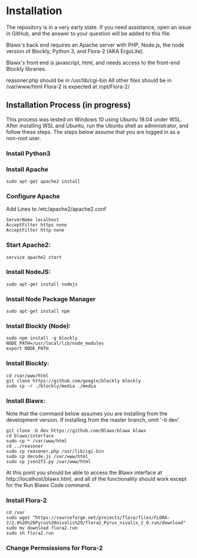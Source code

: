 # Installation

The repository is in a very early state. If you need assistance, open an issue in GitHub,
and the answer to your question will be added to this file.

Blawx's back end requires an Apache server with PHP, Node.js, the node version of Blockly, Python 3, and Flora-2 (AKA ErgoLite).

Blawx's front end is javascript, html, and needs access to the front-end Blockly libraries.

reasoner.php should be in /usr/lib/cgi-bin
All other files should be in /var/www/html
Flora-2 is expected at /opt/Flora-2/

## Installation Process (in progress)
This process was tested on Windows 10 using Ubuntu 18.04 under WSL.
After installing WSL and Ubuntu, run the Ubuntu shell as administrator, and follow these steps.
The steps below assume that you are logged in as a non-root user.

### Install Python3

### Install Apache
`sudo apt-get apache2 install`

### Configure Apache
Add Lines to /etc/apache2/apache2.conf
```
ServerName localhost
AcceptFilter https none
AcceptFilter http none
```

### Start Apache2:
`service apache2 start`

### Install NodeJS:
`sudo apt-get install nodejs`

### Install Node Package Manager
`sudo apt-get install npm`

### Install Blockly (Node):
```
sudo npm install -g blockly
NODE_PATH=/usr/local/lib/node_modules
export NODE_PATH
```

### Install Blockly:
```
cd /var/www/html
git clone https://github.com/google/blockly blockly
sudo cp -r ./blockly/media ./media
```

### Install Blawx:
Note that the command below assumes you are installing from the development version.
If installing from the master branch, omit '-b dev'.
```
git clone -b dev https://github.com/Blawx/blawx blawx
cd blawx/interface
sudo cp * /var/www/html
cd ../reasoner
sudo cp reasoner.php /usr/lib/cgi-bin
sudo cp decode.js /var/www/html
sudo cp json2f2.py /var/www/html
```

At this point you should be able to access the Blawx interface at http://localhost/blawx.html, and all of the functionality
should work except for the Run Blawx Code command.

### Install Flora-2
```
cd /var
sudo wget "https://sourceforge.net/projects/flora/files/FLORA-2/2.0%20%28Pyrus%20nivalis%29/flora2_Pyrus_nivalis_2_0.run/download"
sudo mv download flora2.run
sudo sh flora2.run
```

### Change Permsissions for Flora-2
